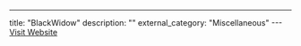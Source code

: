 ---
title: "BlackWidow"
description: ""
external_category: "Miscellaneous"
---[Visit Website](http://softbytelabs.com/wp/blackwidow/)

